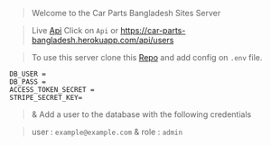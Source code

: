 > Welcome to the Car Parts Bangladesh Sites Server

> Live [Api](https://car-parts-bangladesh.herokuapp.com/api/users) Click on `Api` or https://car-parts-bangladesh.herokuapp.com/api/users

> To use this server clone this [Repo](https://github.com/programming-hero-web-course1/manufacturer-website-server-side-0nahid)
> and add config on `.env` file.

```
DB_USER =
DB_PASS =
ACCESS_TOKEN_SECRET =
STRIPE_SECRET_KEY=
```

> & Add a user to the database with the following credentials

> user : `example@example.com` & role : `admin`
